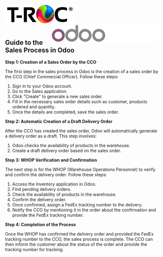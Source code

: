 <br>

![logo_troc](troc.gif) <img src='odoo_logo.svg' width='350' style="float: right;">
<br>
<br>

## Guide to the Sales Process in Odoo

**Step 1: Creation of a Sales Order by the CCO**

The first step in the sales process in Odoo is the creation of a sales order by the CCO (Chief Commercial Officer). Follow these steps:

1. Sign in to your Odoo account.
2. Go to the Sales application.
3. Click "Create" to generate a new sales order.
4. Fill in the necessary sales order details such as customer, products ordered and quantity.
5. Once the details are completed, save the sales order.

**Step 2: Automatic Creation of a Draft Delivery Order**

After the CCO has created the sales order, Odoo will automatically generate a delivery order as a draft. This step involves:

1. Odoo checks the availability of products in the warehouse.
2. Create a draft delivery order based on the sales order.

**Step 3: WHOP Verification and Confirmation**

The next step is for the WHOP (Warehouse Operations Personnel) to verify and confirm the delivery order. Follow these steps:

1. Access the Inventory application in Odoo.
2. Find pending delivery orders.
3. Check the availability of products in the warehouse.
4. Confirm the delivery order.
5. Once confirmed, assign a FedEx tracking number to the delivery.
6. Notify the CCO by mentioning it in the order about the confirmation and provide the FedEx tracking number.

**Step 4: Completion of the Process**

Once the WHOP has confirmed the delivery order and provided the FedEx tracking number to the CCO, the sales process is complete. The CCO can then inform the customer about the status of the order and provide the tracking number for tracking.
